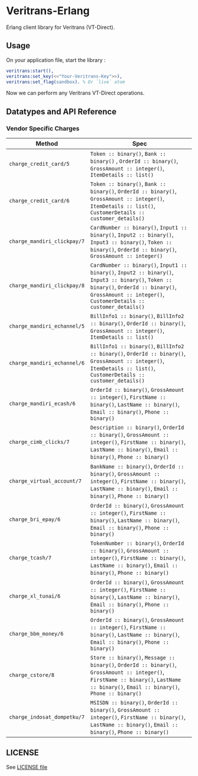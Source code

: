 # Veritrans-Erlang
Erlang client library for Veritrans (VT-Direct).

## Usage

On your application file, start the library :

```erlang
veritrans:start(),
veritrans:set_key(<<"Your-Veritrans-Key">>),
veritrans:set_flag(sandbox). % Or `live` atom
```

Now we can perform any Veritrans VT-Direct operations.

## Datatypes and API Reference

### Vendor Specific Charges
 Method  | Spec 
---------|------
`charge_credit_card/5` | `Token :: binary()`, `Bank :: binary()` , `OrderId :: binary()`, `GrossAmount :: integer()`, `ItemDetails :: list()`
`charge_credit_card/6` | `Token :: binary()`, `Bank :: binary()`, `OrderId :: binary()`, `GrossAmount :: integer()`, `ItemDetails :: list()`, `CustomerDetails :: customer_details()`
`charge_mandiri_clickpay/7` | `CardNumber :: binary()`, `Input1 :: binary()`, `Input2 :: binary()`, `Input3 :: binary()`, `Token :: binary()`, `OrderId :: binary()`, `GrossAmount :: integer()`
`charge_mandiri_clickpay/8` | `CardNumber :: binary()`, `Input1 :: binary()`, `Input2 :: binary()`, `Input3 :: binary()`, `Token :: binary()`, `OrderId :: binary()`, `GrossAmount :: integer()`, `CustomerDetails :: customer_details()`
`charge_mandiri_echannel/5` | `BillInfo1 :: binary()`, `BillInfo2 :: binary()`, `OrderId :: binary()`, `GrossAmount :: integer()`, `ItemDetails :: list()`
`charge_mandiri_echannel/6` | `BillInfo1 :: binary()`, `BillInfo2 :: binary()`, `OrderId :: binary()`, `GrossAmount :: integer()`, `ItemDetails :: list()`, `CustomerDetails :: customer_details()`
`charge_mandiri_ecash/6` | `OrderId :: binary()`, `GrossAmount :: integer()`, `FirstName :: binary()`, `LastName :: binary()`, `Email :: binary()`, `Phone :: binary()`
`charge_cimb_clicks/7` | `Description :: binary()`, `OrderId :: binary()`, `GrossAmount :: integer()`, `FirstName :: binary()`, `LastName :: binary()`, `Email :: binary()`, `Phone :: binary()`
`charge_virtual_account/7` | `BankName :: binary()`, `OrderId :: binary()`, `GrossAmount :: integer()`, `FirstName :: binary()`, `LastName :: binary()`, `Email :: binary()`, `Phone :: binary()`
`charge_bri_epay/6` | `OrderId :: binary()`, `GrossAmount :: integer()`, `FirstName :: binary()`, `LastName :: binary()`, `Email :: binary()`, `Phone :: binary()`
`charge_tcash/7` | `TokenNumber :: binary()`, `OrderId :: binary()`, `GrossAmount :: integer()`, `FirstName :: binary()`, `LastName :: binary()`, `Email :: binary()`, `Phone :: binary()`
`charge_xl_tunai/6` | `OrderId :: binary()`, `GrossAmount :: integer()`, `FirstName :: binary()`, `LastName :: binary()`, `Email :: binary()`, `Phone :: binary()`
`charge_bbm_money/6` | `OrderId :: binary()`, `GrossAmount :: integer()`, `FirstName :: binary()`, `LastName :: binary()`, `Email :: binary()`, `Phone :: binary()`
`charge_cstore/8` | `Store :: binary()`, `Message :: binary()`, `OrderId :: binary()`, `GrossAmount :: integer()`, `FirstName :: binary()`, `LastName :: binary()`, `Email :: binary()`, `Phone :: binary()`
`charge_indosat_dompetku/7` | `MSISDN :: binary()`, `OrderId :: binary()`, `GrossAmount :: integer()`, `FirstName :: binary()`, `LastName :: binary()`, `Email :: binary()`, `Phone :: binary()`

## LICENSE

See [LICENSE file](https://github.com/toopay/veritrans-erlang/blob/master/LICENSE)